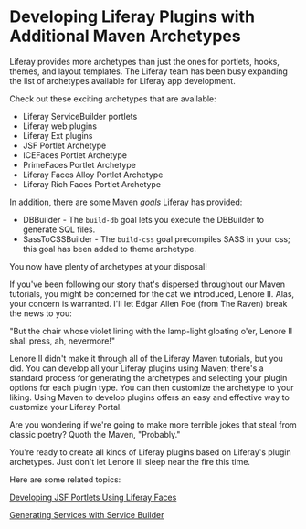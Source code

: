 # Developing Liferay Plugins with Additional Maven Archetypes [](id=developing-liferay-plugins-with-additional-maven-ar-lp-6-2-develop-tutorial)

Liferay provides more archetypes than just the ones for portlets, hooks, themes,
and layout templates. The Liferay team has been busy expanding the list of
archetypes available for Liferay app development. 

Check out these exciting archetypes that are available: 

- Liferay ServiceBuilder portlets 
- Liferay web plugins
- Liferay Ext plugins
- JSF Portlet Archetype 
- ICEFaces Portlet Archetype 
- PrimeFaces Portlet Archetype 
- Liferay Faces Alloy Portlet Archetype 
- Liferay Rich Faces Portlet Archetype 

In addition, there are some Maven *goals* Liferay has provided: 

- DBBuilder - The `build-db` goal lets you execute the DBBuilder to generate SQL
  files. 
- SassToCSSBuilder - The `build-css` goal precompiles SASS in your css; this
  goal has been added to theme archetype. 

You now have plenty of archetypes at your disposal! 

If you've been following our story that's dispersed throughout our Maven
tutorials, you might be concerned for the cat we introduced, Lenore II. Alas,
your concern is warranted. I'll let Edgar Allen Poe (from The Raven) break the
news to you:

"But the chair whose violet lining with the lamp-light gloating o'er,
Lenore II shall press, ah, nevermore!"

Lenore II didn't make it through all of the Liferay Maven tutorials, but you
did. You can develop all your Liferay plugins using Maven; there's a standard
process for generating the archetypes and selecting your plugin options for each
plugin type. You can then customize the archetype to your liking. Using Maven to
develop plugins offers an easy and effective way to customize your Liferay
Portal. 

Are you wondering if we're going to make more terrible jokes that steal from
classic poetry? Quoth the Maven, "Probably."

You're ready to create all kinds of Liferay plugins based on Liferay's plugin
archetypes. Just don't let Lenore III sleep near the fire this time. 

<!-- Consider moving the content below into the Liferay IDE section intro. Jim

Feeling confused by the number of features provided by Eclipse and Liferay IDE?
You can easily come across difficult questions and run into very specific
problems, but someone else might have already solved your issue or answered your
question. So where would you go to find out? Don't reinvent the wheel, visit the
[Liferay IDE Community page](http://www.liferay.com/community/liferay-projects/liferay-ide/overview)!
On the *Forums* page, you can look up solutions to specific issues and ask
questions. Be sure to fully describe any problems you have to ensure you get a
working answer. You can even track known issues from the *Issue Tracker* page. 
-->

Here are some related topics:

[Developing JSF Portlets Using Liferay Faces](/develop/tutorials/-/knowledge_base/developing-jsp-portlets-using-liferay-mvc-lp-6-2-develop-tutorial)

[Generating Services with Service Builder](/develop/tutorials/-/knowledge_base/service-builder-lp-6-2-develop-tutorial)

